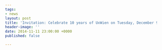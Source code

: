 ```yaml
---
tags:
- news
layout: post
title: 'Invitation: Celebrate 10 years of UxWien on Tuesday, December 9th 2014'
header-image: ''
date: 2014-11-11 23:00:00 +0000
published: false

---
```

